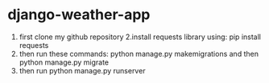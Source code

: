 # django-weather-app
1. first  clone my github repository
2.install requests library using: pip install requests
3. then run these commands:  python manage.py makemigrations and then python manage.py migrate
4. then run python manage.py runserver
